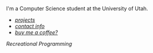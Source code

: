 I'm a Computer Science student at the University of Utah.

 - [*projects*](https://grantshandy.github.io/projects)
 - [*contact info*](https://grantshandy.github.io/#contact)
 - [*buy me a coffee?*](https://buymeacoffee.com/granthandy)

*Recreational Programming*
